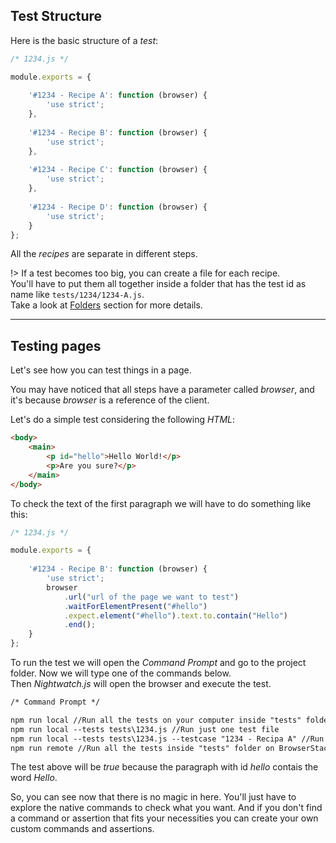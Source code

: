 ## Test Structure
Here is the basic structure of a *test*:

```javascript
/* 1234.js */

module.exports = {
    
    '#1234 - Recipe A': function (browser) {
        'use strict';
    },
    
    '#1234 - Recipe B': function (browser) {
        'use strict';
    },
    
    '#1234 - Recipe C': function (browser) {
        'use strict';
    },
    
    '#1234 - Recipe D': function (browser) {
        'use strict';
    }
};
```

All the *recipes* are separate in different steps.

!> If a test becomes too big, you can create a file for each recipe.<br>
You'll have to put them all together inside a folder that has the test
id as name like `tests/1234/1234-A.js`.<br>
Take a look at [Folders](https://eduardomontanha.github.io/tnt-automation/#/usage/folders?id=addremove-a-folder)
section for more details.

---

## Testing pages
Let's see how you can test things in a page.

You may have noticed that all steps have a parameter called *browser*,
and it's because *browser* is a reference of the client.

Let's do a simple test considering the following *HTML*:

```html
<body>
    <main>
        <p id="hello">Hello World!</p>
        <p>Are you sure?</p>
    </main>
</body>
```

To check the text of the first paragraph we will have to do something
like this:

```javascript
/* 1234.js */

module.exports = {
    
    '#1234 - Recipe B': function (browser) {
        'use strict';
        browser
            .url("url of the page we want to test")
            .waitForElementPresent("#hello")
            .expect.element("#hello").text.to.contain("Hello")
            .end();
    }
};
```

To run the test we will open the *Command Prompt* and go to the project
folder. Now we will type one of the commands below.<br>
Then *Nightwatch.js* will open the browser and execute the test.

```txt
/* Command Prompt */

npm run local //Run all the tests on your computer inside "tests" folder
npm run local --tests tests\1234.js //Run just one test file
npm run local --tests tests\1234.js --testcase "1234 - Recipa A" //Run just one step of one test file
npm run remote //Run all the tests inside "tests" folder on BrowserStack Automate. Only works in the VM
```

The test above will be *true* because the paragraph with id *hello*
contais the word *Hello*.

So, you can see now that there is no magic in here. You'll just have
to explore the native commands to check what you want. And if you don't
find a command or assertion that fits your necessities you can create
your own custom commands and assertions.